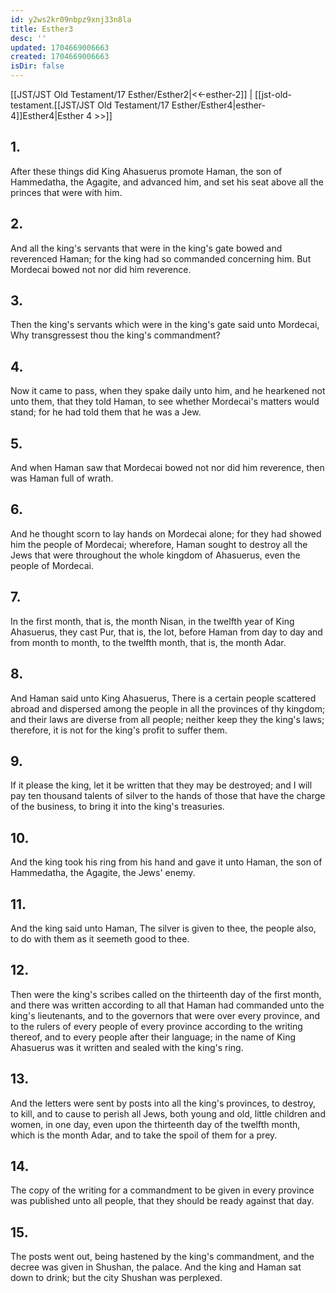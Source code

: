 ```yaml
---
id: y2ws2kr09nbpz9xnj33n8la
title: Esther3
desc: ''
updated: 1704669006663
created: 1704669006663
isDir: false
---
```

[[JST/JST Old Testament/17 Esther/Esther2|<<-esther-2]] | [[jst-old-testament.[[JST/JST Old Testament/17 Esther/Esther4|esther-4]]Esther4|Esther 4 >>]]
## 1.
After these things did King Ahasuerus promote Haman, the son of Hammedatha, the Agagite, and advanced him, and set his seat above all the princes that were with him.
## 2.
And all the king\'s servants that were in the king\'s gate bowed and reverenced Haman; for the king had so commanded concerning him. But Mordecai bowed not nor did him reverence.
## 3.
Then the king\'s servants which were in the king\'s gate said unto Mordecai, Why transgressest thou the king\'s commandment?
## 4.
Now it came to pass, when they spake daily unto him, and he hearkened not unto them, that they told Haman, to see whether Mordecai\'s matters would stand; for he had told them that he was a Jew.
## 5.
And when Haman saw that Mordecai bowed not nor did him reverence, then was Haman full of wrath.
## 6.
And he thought scorn to lay hands on Mordecai alone; for they had showed him the people of Mordecai; wherefore, Haman sought to destroy all the Jews that were throughout the whole kingdom of Ahasuerus, even the people of Mordecai.
## 7.
In the first month, that is, the month Nisan, in the twelfth year of King Ahasuerus, they cast Pur, that is, the lot, before Haman from day to day and from month to month, to the twelfth month, that is, the month Adar.
## 8.
And Haman said unto King Ahasuerus, There is a certain people scattered abroad and dispersed among the people in all the provinces of thy kingdom; and their laws are diverse from all people; neither keep they the king\'s laws; therefore, it is not for the king\'s profit to suffer them.
## 9.
If it please the king, let it be written that they may be destroyed; and I will pay ten thousand talents of silver to the hands of those that have the charge of the business, to bring it into the king\'s treasuries.
## 10.
And the king took his ring from his hand and gave it unto Haman, the son of Hammedatha, the Agagite, the Jews\' enemy.
## 11.
And the king said unto Haman, The silver is given to thee, the people also, to do with them as it seemeth good to thee.
## 12.
Then were the king\'s scribes called on the thirteenth day of the first month, and there was written according to all that Haman had commanded unto the king\'s lieutenants, and to the governors that were over every province, and to the rulers of every people of every province according to the writing thereof, and to every people after their language; in the name of King Ahasuerus was it written and sealed with the king\'s ring.
## 13.
And the letters were sent by posts into all the king\'s provinces, to destroy, to kill, and to cause to perish all Jews, both young and old, little children and women, in one day, even upon the thirteenth day of the twelfth month, which is the month Adar, and to take the spoil of them for a prey.
## 14.
The copy of the writing for a commandment to be given in every province was published unto all people, that they should be ready against that day.
## 15.
The posts went out, being hastened by the king\'s commandment, and the decree was given in Shushan, the palace. And the king and Haman sat down to drink; but the city Shushan was perplexed.

